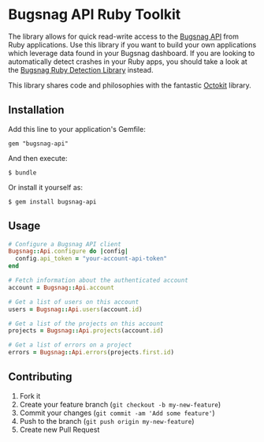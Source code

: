 Bugsnag API Ruby Toolkit
========================

The library allows for quick read-write access to the [Bugsnag API](https://bugsnag.com/docs/api) from Ruby applications. Use this library if you want to build your own applications which leverage data found in your Bugsnag dashboard. If you are looking to automatically detect crashes in your Ruby apps, you should take a look at the [Bugsnag Ruby Detection Library](https://bugsnag.com/docs/notifiers/ruby) instead.

This library shares code and philosophies with the fantastic [Octokit](https://github.com/octokit/octokit.rb) library.


## Installation

Add this line to your application's Gemfile:

    gem "bugsnag-api"

And then execute:

    $ bundle

Or install it yourself as:

    $ gem install bugsnag-api


## Usage

```ruby
# Configure a Bugsnag API client
Bugsnag::Api.configure do |config|
  config.api_token = "your-account-api-token"
end

# Fetch information about the authenticated account
account = Bugsnag::Api.account

# Get a list of users on this account
users = Bugsnag::Api.users(account.id)

# Get a list of the projects on this account
projects = Bugsnag::Api.projects(account.id)

# Get a list of errors on a project
errors = Bugsnag::Api.errors(projects.first.id)
```


## Contributing

1. Fork it
2. Create your feature branch (`git checkout -b my-new-feature`)
3. Commit your changes (`git commit -am 'Add some feature'`)
4. Push to the branch (`git push origin my-new-feature`)
5. Create new Pull Request
